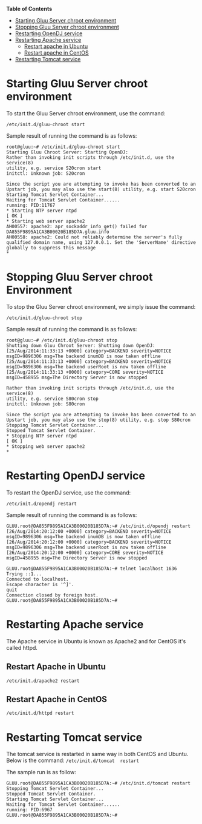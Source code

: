 **Table of Contents** 

- [Starting Gluu Server chroot environment](#starting-gluu-server-chroot-environment)
- [Stopping Gluu Server chroot environment](#stopping-gluu-server-chroot-environment)
- [Restarting OpenDJ service](#restarting-opendj-service)
- [Restarting Apache service](#restarting-apache-service)
	- [Restart apache in Ubuntu](#restart-apache-in-ubuntu)
	- [Restart apache in CentOS](#restart-apache-in-centos)
- [Restarting Tomcat service](#restarting-tomcat-service)

# Starting Gluu Server chroot environment

To start the Gluu Server chroot environment, use the command:

```
/etc/init.d/gluu-chroot start
```

Sample result of running the command is as follows:

```
root@gluu:~# /etc/init.d/gluu-chroot start
Starting Gluu Chroot Server: Starting OpenDJ: 
Rather than invoking init scripts through /etc/init.d, use the service(8)
utility, e.g. service S20cron start
initctl: Unknown job: S20cron

Since the script you are attempting to invoke has been converted to an
Upstart job, you may also use the start(8) utility, e.g. start S20cron
Starting Tomcat Servlet Container...
Waiting for Tomcat Servlet Container......
running: PID:11767
* Starting NTP server ntpd                                                                                                                                      [ OK ] 
* Starting web server apache2                                                                                                                                          AH00557: apache2: apr_sockaddr_info_get() failed for DA855F9895A1CA3B00020B185D7A.gluu.info
AH00558: apache2: Could not reliably determine the server's fully qualified domain name, using 127.0.0.1. Set the 'ServerName' directive globally to suppress this message
*
```

# Stopping Gluu Server chroot Environment

To stop the Gluu Server chroot environment, we simply issue the command:

```
/etc/init.d/gluu-chroot stop
```

Sample result of running the command is as follows:

```
root@gluu:~# /etc/init.d/gluu-chroot stop
Shutting down Gluu Chroot Server: Shutting down OpenDJ: [25/Aug/2014:11:33:13 +0000] category=BACKEND severity=NOTICE msgID=9896306 msg=The backend inumDB is now taken offline
[25/Aug/2014:11:33:13 +0000] category=BACKEND severity=NOTICE msgID=9896306 msg=The backend userRoot is now taken offline
[25/Aug/2014:11:33:13 +0000] category=CORE severity=NOTICE msgID=458955 msg=The Directory Server is now stopped

Rather than invoking init scripts through /etc/init.d, use the service(8)
utility, e.g. service S80cron stop
initctl: Unknown job: S80cron

Since the script you are attempting to invoke has been converted to an
Upstart job, you may also use the stop(8) utility, e.g. stop S80cron
Stopping Tomcat Servlet Container...
Stopped Tomcat Servlet Container.
* Stopping NTP server ntpd                                                                                                                                      [ OK ] 
* Stopping web server apache2                                                                                                                                           * 
```

# Restarting OpenDJ service

To restart the OpenDJ service, use the command:

`/etc/init.d/opendj restart` 

Sample result of running the command is as follows:

	GLUU.root@DA855F9895A1CA3B00020B185D7A:~# /etc/init.d/opendj restart
	[26/Aug/2014:20:12:00 +0000] category=BACKEND severity=NOTICE msgID=9896306 msg=The backend inumDB is now taken offline
	[26/Aug/2014:20:12:00 +0000] category=BACKEND severity=NOTICE msgID=9896306 msg=The backend userRoot is now taken offline
	[26/Aug/2014:20:12:00 +0000] category=CORE severity=NOTICE msgID=458955 msg=The Directory Server is now stopped
	
	GLUU.root@DA855F9895A1CA3B00020B185D7A:~# telnet localhost 1636
	Trying ::1...
	Connected to localhost.
	Escape character is '^]'.
	quit
	Connection closed by foreign host.
	GLUU.root@DA855F9895A1CA3B00020B185D7A:~# 
	


# Restarting Apache service 

The Apache service in Ubuntu is known as Apache2 and for CentOS it's called httpd.

## Restart Apache in Ubuntu

`/etc/init.d/apache2 restart`

## Restart Apache in CentOS

`/etc/init.d/httpd restart`


# Restarting Tomcat service

The tomcat service is restarted in same way in both CentOS and Ubuntu.
Below is the command:
`/etc/init.d/tomcat  restart` 

The sample run is as follow:

	GLUU.root@DA855F9895A1CA3B00020B185D7A:~# /etc/init.d/tomcat restart
	Stopping Tomcat Servlet Container...
	Stopped Tomcat Servlet Container.
	Starting Tomcat Servlet Container...
	Waiting for Tomcat Servlet Container......
	running: PID:6967
	GLUU.root@DA855F9895A1CA3B00020B185D7A:~# 
